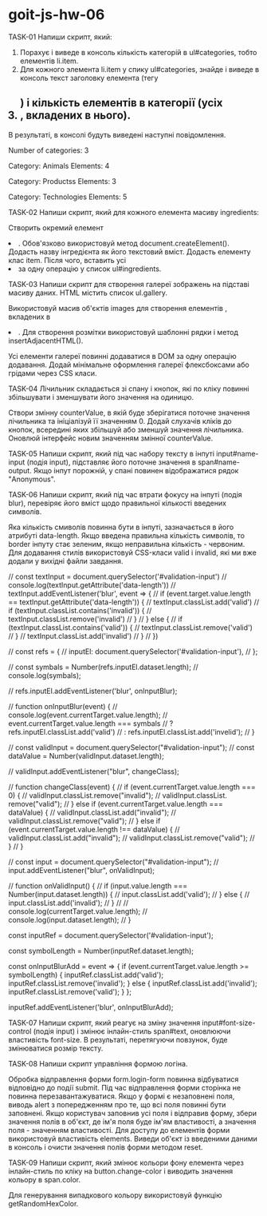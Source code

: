 # goit-js-hw-06
 TASK-01
 Напиши скрипт, який:
 1. Порахує і виведе в консоль кількість категорій  в ul#categories, тобто елементів li.item.
 2. Для кожного элемента li.item у спику ul#categories,  знайде і виведе в консоль текст заголовку елемента (тегу <h2>) 
 і кількість елементів в категорії (усіх <li>,  вкладених в нього).


В результаті, в консолі будуть виведені наступні повідомлення.

Number of categories: 3

Category: Animals
Elements: 4

Category: Productss
Elements: 3

Category: Technologies
Elements: 5



TASK-02
Напиши скрипт, який для кожного елемента масиву ingredients:

Створить окремий елемент <li>. Обов'язково використовуй метод document.createElement().
Додасть назву інгредієнта як його текстовий вміст.
Додасть елементу клас item.
Після чого, вставить усі <li> за одну операцію у список ul#ingredients.





TASK-03
Напиши скрипт для створення галереї зображень на підставі масиву даних. HTML містить список ul.gallery.


Використовуй масив об'єктів images для створення елементів <img>, вкладених в <li>. Для створення розмітки використовуй шаблонні рядки і метод insertAdjacentHTML().

Усі елементи галереї повинні додаватися в DOM за одну операцію додавання.
Додай мінімальне оформлення галереї флексбоксами або грідами через CSS класи.




TASK-04
Лічильник складається зі спану і кнопок, які по кліку повинні збільшувати і зменшувати його значення на одиницю.

Створи змінну counterValue, в якій буде зберігатися поточне значення лічильника та ініціалізуй її значенням 0.
Додай слухачів кліків до кнопок, всередині яких збільшуй або зменшуй значення лічильника.
Оновлюй інтерфейс новим значенням змінної counterValue.




TASK-05
Напиши скрипт, який під час набору тексту в інпуті input#name-input (подія input), підставляє його поточне значення в span#name-output. Якщо інпут порожній, у спані повинен відображатися рядок "Anonymous".




TASK-06
Напиши скрипт, який під час втрати фокусу на інпуті (подія blur), перевіряє його вміст щодо правильної кількості введених символів.

Яка кількість смиволів повинна бути в інпуті, зазначається в його атрибуті data-length.
Якщо введена правильна кількість символів, то border інпуту стає зеленим, якщо неправильна кількість - червоним.
Для додавання стилів використовуй CSS-класи valid і invalid, які ми вже додали у вихідні файли завдання.

// const textInput = document.querySelector('#validation-input')
// console.log(textInput.getAttribute('data-length'))
// textInput.addEventListener('blur', event => {
// 	if (event.target.value.length == textInput.getAttribute('data-length')) {
// 		textInput.classList.add('valid')
// 		if (textInput.classList.contains('invalid')) {
// 			textInput.classList.remove('invalid')
// 		}
// 	} else {
// 		if (textInput.classList.contains('valid')) {
// 			textInput.classList.remove('valid')
// 		}
// 		textInput.classList.add('invalid')
// 	}
// })


// const refs = {
// 	inputEl: document.querySelector('#validation-input'),
// };

// const symbals = Number(refs.inputEl.dataset.length);
// console.log(symbals);

// refs.inputEl.addEventListener('blur', onInputBlur);

// function onInputBlur(event) {
// 	console.log(event.currentTarget.value.length);
// 	event.currentTarget.value.length === symbals
// 	? refs.inputEl.classList.add('valid')
// 	: refs.inputEl.classList.add('invelid');
// }



// const validInput = document.querySelector("#validation-input");
// const dataValue = Number(validInput.dataset.length);

// validInput.addEventListener("blur", changeClass);

// function changeClass(event) {
// 	if (event.currentTarget.value.length === 0) {
// 		validInput.classList.remove("invalid");
// 		validInput.classList. remove("valid");
// 	} else if (event.currentTarget.value.length === dataValue) {
// 		validInput.classList.add("invalid");
// 		validInput.classList.remove("valid");
// 	} else if (event.currentTarget.value.length !== dataValue) {
// 		validInput.classList.add("invalid");
// 		validInput.classList.remove("valid");
// 	}
// }



// const input = document.querySelector("#validation-input");
// input.addEventListener("blur", onValidInput);

// function onValidInput() {
//     if (input.value.length === Number(input.dataset.length)) {
//         input.classList.add('valid');
//     } else {
//         input.classList.add('invalid');
//     }
//     // console.log(currentTarget.value.length);
//     console.log(input.dataset.length);
// }




const inputRef = document.querySelector('#validation-input');

const symbolLength = Number(inputRef.dataset.length);

const onInputBlurAdd = event => {
	if (event.currentTarget.value.length >= symbolLength) {
		inputRef.classList.add('valid');
		inputRef.classList.remove('invalid'); 
	} else {
		inputRef.classList.add('invalid');
		inputRef.classList.remove('valid');
	}
};

inputRef.addEventListener('blur', onInputBlurAdd);



TASK-07
Напиши скрипт, який реагує на зміну значення input#font-size-control (подія input) і змінює інлайн-стиль span#text, оновлюючи властивість font-size. В результаті, перетягуючи повзунок, буде змінюватися розмір тексту.




TASK-08
Напиши скрипт управління формою логіна.

Обробка відправлення форми form.login-form повинна відбуватися відповідно до події submit.
Під час відправлення форми сторінка не повинна перезавантажуватися.
Якщо у формі є незаповнені поля, виводь alert з попередженням про те, що всі поля повинні бути заповнені.
Якщо користувач заповнив усі поля і відправив форму, збери значення полів в об'єкт, де ім'я поля буде ім'ям властивості, а значення поля - значенням властивості. Для доступу до елементів форми використовуй властивість elements.
Виведи об'єкт із введеними даними в консоль і очисти значення полів форми методом reset.




TASK-09
Напиши скрипт, який змінює кольори фону елемента <body> через інлайн-стиль по кліку на button.change-color і виводить значення кольору в span.color.

Для генерування випадкового кольору використовуй функцію getRandomHexColor.